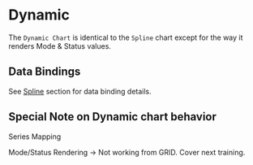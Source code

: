 # Dynamic

The `Dynamic Chart` is identical to the `Spline` chart except for the way it renders Mode & Status values.

## Data Bindings

See [Spline](spline.md) section for data binding details.

## Special Note on Dynamic chart behavior

Series Mapping

Mode/Status Rendering -&gt; Not working from GRID. Cover next training.

